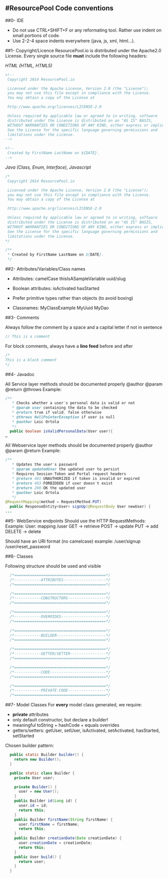 #ResourcePool Code conventions
------
##0- IDE
 * Do not use CTRL+SHIFT+F or any reformating tool. Rather use indent on small portions of code.
 * Use 2-2-4 space indents everywhere (java, js, xml, html…).

##1- Copyright/Licence
ResourcePool.io is distributed under the Apache2.0 License.
Every single source file **must** include the following headers:  

*HTML (HTML, HTML5)*
```html
<!--
 Copyright 2014 ResourcePool.io

 Licensed under the Apache License, Version 2.0 (the "License");
 you may not use this file except in compliance with the License.
 You may obtain a copy of the License at

 http://www.apache.org/licenses/LICENSE-2.0

 Unless required by applicable law or agreed to in writing, software
 distributed under the License is distributed on an "AS IS" BASIS,
 WITHOUT WARRANTIES OR CONDITIONS OF ANY KIND, either express or implied.
 See the License for the specific language governing permissions and
 limitations under the License.
-->
```
```html
<!--
 Created by FirstName LastName on ${DATE}.
-->
 ```
*Java (Class, Enum, Interface), Javascript*
```java
/*
 Copyright 2014 ResourcePool.io

 Licensed under the Apache License, Version 2.0 (the "License");
 you may not use this file except in compliance with the License.
 You may obtain a copy of the License at

 http://www.apache.org/licenses/LICENSE-2.0

 Unless required by applicable law or agreed to in writing, software
 distributed under the License is distributed on an "AS IS" BASIS,
 WITHOUT WARRANTIES OR CONDITIONS OF ANY KIND, either express or implied.
 See the License for the specific language governing permissions and
 limitations under the License.
*/
```
```java
/**
 * Created by FirstName LastName on ${DATE}.
 */
 ```

##2- Attributes/Variables/Class names
 * Attributes:
camelCase
thisIsASampleVariable
uuid/slug


 * Boolean attributes:
isActivated
hasStarted

 * Prefer primitive types rather than objects (to avoid boxing)


 * Classnames:
MyClassExample
MyUuid
MyDao


##3- Comments

Always follow the comment by a space and a capital letter if not in sentence
```java
// This is a comment
```
For block comments, always have a **line feed** before and after
```java
/*
This is a block comment
*/
```

##4- Javadoc

All Service layer methods should be documented properly
@author
@param
@return
@throws
Example:
```java
/**
   * Checks whether a user's personal data is valid or not
   * @param user containing the data to be checked
   * @return true if valid, false otherwise
   * @throws NullPointerException if user is null
   * @author Loic Ortola
   */
  public boolean isValidPersonalData(User user){
…
```

All Webservice layer methods should be documented properly
@author
@param
@return 
Example:
```java
/**
   * Updates the user's password
   * @param updatedUser the updated user to persist
   * Requires Session-Token and Portal request headers
   * @return 401-UNAUTHORIZED if token is invalid or expired
   * @return 403-FORBIDDEN if user doesn't exist
   * @return 200-OK the updated user
   * @author Loic Ortola
   */
@RequestMapping(method = RequestMethod.PUT)
  public ResponseEntity<User> signUp(@RequestBody User newUser) {
...
```

##5- WebService endpoints
Should use the HTTP RequestMethods: 
Example:
User:
mapping /user
GET -> retrieve
POST -> update
PUT -> add
DELETE -> delete

Should have an URI format (no camelcase)
example:
/user/signup
/user/reset_password


##6- Classes

Following structure should be used and visible
```java
  /*=========================================*/
  /*------------ATTRIBUTES-------------------*/
  /*=========================================*/

  /*=========================================*/
  /*------------CONSTRUCTORS-----------------*/
  /*=========================================*/

  /*=========================================*/
  /*------------OVERRIDES--------------------*/
  /*=========================================*/
  
  /*=========================================*/
  /*------------BUILDER----------------------*/
  /*=========================================*/

  /*=========================================*/
  /*------------GETTER/SETTER----------------*/
  /*=========================================*/

  /*=========================================*/
  /*------------CODE-------------------------*/
  /*=========================================*/

  /*=========================================*/
  /*------------PRIVATE CODE-----------------*/
  /*=========================================*/
```

##7- Model Classes
For **every** model class generated, we require:
 * **private** attributes
 * only default constructor, but declare a builder!
 * meaningful toString + hashCode + equals overrides
 * getters/setters: getUser, setUser, isActivated, setActivated, hasStarted, setStarted

Chosen builder pattern:
```java
  public static Builder builder() {
    return new Builder();
  }

  public static class Builder {
    private User user;

    private Builder() {
      user = new User();
    }
    public Builder id(Long id) {
      user.id = id;
      return this;
    }
    public Builder firstName(String firstName) {
      user.firstName = firstName;
      return this;
    }
    public Builder creationDate(Date creationDate) {
      user.creationDate = creationDate;
      return this;
    }
    public User build() {
      return user;
    }
  }
```



